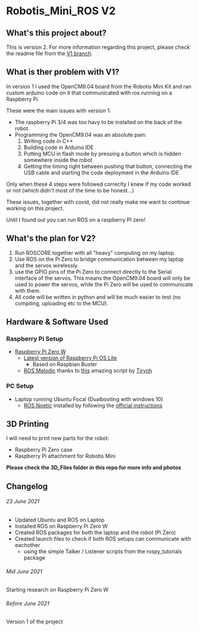 # Robotis_Mini_ROS V2

## What's this project about?
This is version 2. For more information regarding this project, please check the readme file from the [V1 branch](https://github.com/Benoit-LdL/Robotis_Mini_ROS/tree/V1).

## What is ther problem with V1?
In version 1 I used the OpenCM9.04 board from the Robotis Mini Kit and ran custom arduino code on it that communicated with ros running on a Raspberry Pi.

These were the main issues with version 1:
* The raspberry Pi 3/4 was too havy to be installed on the back of the robot.
* Programming the OpenCM9.04 was an absolute pain:
	1) Writing code in C++
	2) Building code in Arduino IDE
	3) Putting MCU in flash mode by pressing a button which is hidden somewhere inside the robot
	4) Getting the timing right between pushing that button, connecting the USB cable and starting the code deployment in the Arduino IDE

Only when these 4 steps were followed correclty I knew if my code worked or not (which didn't most of the time to be honest...)

These issues, together with covid, did not really make me want to continue working on this project.

Until I found out you can run ROS on a raspberry PI zero!

## What's the plan for V2?
1) Run ROSCORE together with all "heavy" computing on my laptop.
2) Use ROS on the Pi Zero to bridge communication between my laptop and the servos wirelessly.
3) use the GPIO pins of the Pi Zero to connect directly to the Serial interface of the servos. This means the OpenCM9.04 board will only be used to power the servos, while the Pi Zero will be used to communicate with them.
4) All code will be written in python and will be much easier to test (no compiling, uploading etc to the MCU).

## Hardware & Software Used

### Raspberry Pi Setup
* [Raspberry Pi Zero W](https://www.raspberrypi.org/products/raspberry-pi-zero-w/) 
	* [Latest version of Raspberry Pi OS Lite](https://www.raspberrypi.org/software/)
		* Based on Raspbian Buster
	* [ROS Melodic](http://wiki.ros.org/melodic) thanks to [this](https://gist.github.com/Tiryoh/76be0ac467c09667ca51b5f8d9f4b3bc) amazing script by [Tiryoh](https://github.com/Tiryoh)

### PC Setup
* Laptop running Ubuntu Focal (Dualbooting with windows 10)
	* [ROS Noetic](http://wiki.ros.org/noetic) installed by following the [official instructions](http://wiki.ros.org/noetic/Installation/Ubuntu)


## 3D Printing
I will need to print new parts for the robot:

* Raspberry Pi Zero case
* Raspberry Pi attachment for Robotis Mini

**Please check the 3D_Files folder in this repo for more info and photos**

## Changelog

###### 23 June 2021
* Updated Ubuntu and ROS on Laptop
* Installed ROS on Raspberry Pi Zero W
* Created ROS packages for both the laptop and the robot (Pi Zero)
* Created launch files to check if both ROS setups can communicate with eachother
	* using the simple Talker / Listener scripts from the rospy_tutorials package

###### Mid June 2021
Starting research on Raspberry Pi Zero W

###### Before June 2021
Version 1 of the project
